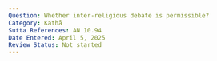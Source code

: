 ```yaml
---
Question: Whether inter-religious debate is permissible?
Category: Kathā
Sutta References: AN 10.94
Date Entered: April 5, 2025
Review Status: Not started
---
```

